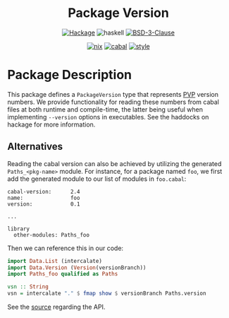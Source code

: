 <div align="center">

# Package Version


[![Hackage](https://img.shields.io/hackage/v/package-version)](https://hackage.haskell.org/package/package-version)
![haskell](https://img.shields.io/static/v1?label=&message=9.4&logo=haskell&logoColor=655889&labelColor=2f353e&color=655889)
[![BSD-3-Clause](https://img.shields.io/github/license/tbidne/package-version?color=blue)](https://opensource.org/licenses/BSD-3-Clause)

[![nix](http://img.shields.io/github/actions/workflow/status/tbidne/package-version/nix.yaml?branch=main&label=nix&logo=nixos&logoColor=85c5e7&labelColor=2f353c)](https://github.com/tbidne/package-version/actions/workflows/nix.yaml)
[![cabal](http://img.shields.io/github/actions/workflow/status/tbidne/package-version/cabal.yaml?branch=main&label=cabal&labelColor=2f353c)](https://github.com/tbidne/package-version/actions/workflows/cabal.yaml)
[![style](http://img.shields.io/github/actions/workflow/status/tbidne/package-version/style.yaml?branch=main&label=style&logoColor=white&labelColor=2f353c)](https://github.com/tbidne/package-version/actions/workflows/style.yaml)

</div>

# Package Description

This package defines a `PackageVersion` type that represents [PVP](https://pvp.haskell.org/) version numbers. We provide functionality for reading these numbers from cabal files at both runtime and compile-time, the latter being useful when implementing `--version` options in executables. See the haddocks on hackage for more information.

## Alternatives

Reading the cabal version can also be achieved by utilizing the generated `Paths_<pkg-name>` module. For instance, for a package named `foo`, we first add the generated module to our list of modules in `foo.cabal`:

```cabal
cabal-version:      2.4
name:               foo
version:            0.1

...

library
  other-modules: Paths_foo
```

Then we can reference this in our code:

```haskell
import Data.List (intercalate)
import Data.Version (Version(versionBranch))
import Paths_foo qualified as Paths

vsn :: String
vsn = intercalate "." $ fmap show $ versionBranch Paths.version
```

See the [source](https://github.com/haskell/cabal/blob/master/Cabal/src/Distribution/Simple/Build/PathsModule/Z.hs) regarding the API.